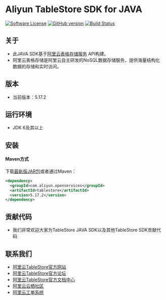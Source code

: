﻿# Aliyun TableStore SDK for JAVA

[![Software License](https://img.shields.io/badge/license-apache2-brightgreen.svg)](LICENSE)
[![GitHub version](https://badge.fury.io/gh/aliyun%2Faliyun-tablestore-java-sdk.svg)](https://badge.fury.io/gh/aliyun%2Faliyun-tablestore-java-sdk)
[![Build Status](https://travis-ci.org/aliyun/aliyun-tablestore-java-sdk.svg)](https://travis-ci.org/aliyun/aliyun-tablestore-java-sdk)

## 关于
 - 此JAVA SDK基于[阿里云表格存储服务](http://www.aliyun.com/product/ots/) API构建。
 - 阿里云表格存储是阿里云自主研发的NoSQL数据存储服务，提供海量结构化数据的存储和实时访问。

## 版本
 - 当前版本：5.17.2

## 运行环境
 - JDK 6及其以上

## 安装
#### Maven方式
下载[最新版JAR包](https://search.maven.org/remotecontent?filepath=com/aliyun/openservices/tablestore/5.17.2/tablestore-5.17.2.jar)或者通过Maven：
```xml
<dependency>
  <groupId>com.aliyun.openservices</groupId>
  <artifactId>tablestore</artifactId>
  <version>5.17.2</version>
</dependency>
```

 
## 贡献代码
 - 我们非常欢迎大家为TableStore JAVA SDK以及其他TableStore SDK贡献代码

## 联系我们
- [阿里云TableStore官方网站](http://www.aliyun.com/product/ots)
- [阿里云TableStore官方论坛](http://bbs.aliyun.com)
- [阿里云TableStore官方文档中心](https://help.aliyun.com/product/8315004_ots.html)
- [阿里云云栖社区](http://yq.aliyun.com)
- [阿里云工单系统](https://workorder.console.aliyun.com/#/ticket/createIndex)

